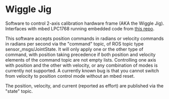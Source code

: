 Wiggle Jig
==========

Software to control 2-axis calibration hardware frame (AKA the Wiggle Jig). Interfaces with mbed LPC1768 running embedded code from [this repo](www.github.com/biomimetics/mbed_wiggle_jig).

This software accepts position commands in radians or velocity commands in radians per second via the "command" topic, of ROS topic type sensor\_msgs/JointState. It will only apply one or the other type of command, with position taking precedence if both position and velocity elements of the command topic are not empty lists. Controlling one axis with position and the other with velocity, or any combination of modes is currently not supported. A currently known bug is that you cannot switch from velocity to position control mode without an mbed reset.

The position, velocity, and current (reported as effort) are published via the "state" topic.
